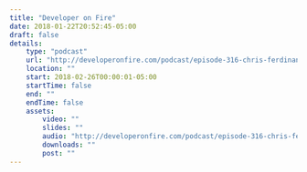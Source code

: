 ```yaml
---
title: "Developer on Fire"
date: 2018-01-22T20:52:45-05:00
draft: false
details:
    type: "podcast"
    url: "http://developeronfire.com/podcast/episode-316-chris-ferdinandi-idea-to-living-thing"
    location: ""
    start: 2018-02-26T00:00:01-05:00
    startTime: false
    end: ""
    endTime: false
    assets:
        video: ""
        slides: ""
        audio: "http://developeronfire.com/podcast/episode-316-chris-ferdinandi-idea-to-living-thing"
        downloads: ""
        post: ""
---
```


